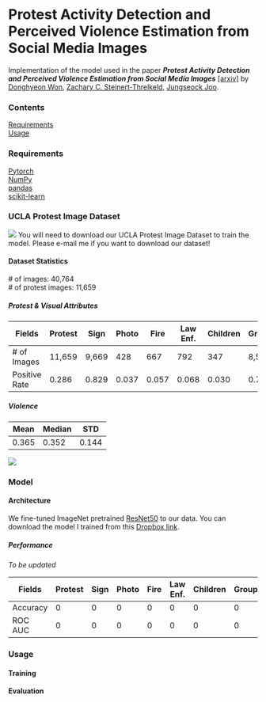 # Protest Activity Detection and Perceived Violence Estimation from Social Media Images
Implementation of the model used in the paper **_Protest Activity Detection and Perceived Violence Estimation from Social Media Images_** [\[arxiv\]](https://arxiv.org/abs/1709.06204) by [Donghyeon Won](dhwon.com), [Zachary C. Steinert-Threlkeld](https://zacharyst.com/), [Jungseock Joo](http://home.jsjoo.com/).

### Contents
[Requirements](#requirements)   
[Usage](#usage)

### Requirements   
[Pytorch](http://pytorch.org/)   
[NumPy](http://www.numpy.org/)   
[pandas](https://pandas.pydata.org/)   
[scikit-learn](http://scikit-learn.org/)   

### UCLA Protest Image Dataset   
![](https://raw.githubusercontent.com/wondonghyeon/protest-detection-violence-estimation/master/files/1-d.png)
You will need to download our UCLA Protest Image Dataset to train the model. Please e-mail me if you want to download our dataset!

#### Dataset Statistics   
\# of images: 40,764   
\# of protest images: 11,659   
##### Protest \& Visual Attributes

|Fields       |Protest|Sign  |Photo|Fire |Law Enf.|Children|Group>20|Group>100|Flag |Night|Shout|
|-------------|-------|------|-----|-----|--------|--------|--------|---------|-----|-----|-----|
|\# of Images |11,659 |9,669 |428  |667  |792     |347     |8,510   |2,939    |970  |987  |548  |
|Positive Rate|0.286  |0.829 |0.037|0.057|0.068   |0.030   |0.730   |0.252    |0.083|0.085|0.047|
##### Violence   

|Mean |Median |STD  |
|-----|-------|-----|
|0.365|0.352  |0.144|

![](https://raw.githubusercontent.com/wondonghyeon/protest-detection-violence-estimation/master/files/violence_hist.png)

### Model
#### Architecture   
We fine-tuned ImageNet pretrained [ResNet50](https://arxiv.org/abs/1512.03385) to our data. You can download the model I trained from this [Dropbox link](https://www.dropbox.com/s/hak8bp8zw8q6zfg/protest-model.pth.tar?dl=0).  
##### Performance
*To be updated*

|Fields  |Protest|Sign  |Photo|Fire |Law Enf.|Children|Group>20|Group>100|Flag |Night|Shout|
|--------|-------|------|-----|-----|--------|--------|--------|---------|-----|-----|-----|
|Accuracy|0 |0 |0  |0  |0     |0     |0   |0    |0  |0  |0  |
|ROC AUC |0  |0 |0|0|0   |0   |0   |0    |0|0|0|


### Usage   
#### Training   
#### Evaluation
